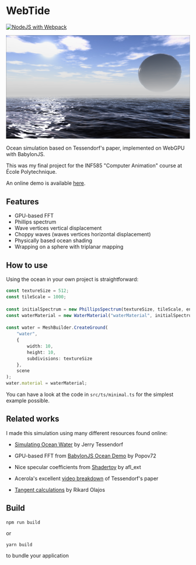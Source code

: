 # WebTide

[![NodeJS with Webpack](https://github.com/BarthPaleologue/babylonjs-template/actions/workflows/webpack.yml/badge.svg)](https://github.com/BarthPaleologue/babylonjs-template/actions/workflows/webpack.yml)

![img.png](cover.png)

Ocean simulation based on Tessendorf's paper, implemented on WebGPU with BabylonJS.

This was my final project for the INF585 "Computer Animation" course at École Polytechnique.

An online demo is available [here](https://barthpaleologue.github.io/WebTide/).

## Features

- GPU-based FFT
- Phillips spectrum
- Wave vertices vertical displacement
- Choppy waves (waves vertices horizontal displacement)
- Physically based ocean shading
- Wrapping on a sphere with triplanar mapping

## How to use

Using the ocean in your own project is straightforward:

```ts
const textureSize = 512;
const tileScale = 1000;

const initialSpectrum = new PhillipsSpectrum(textureSize, tileScale, engine);
const waterMaterial = new WaterMaterial("waterMaterial", initialSpectrum, scene);

const water = MeshBuilder.CreateGround(
    "water",
    {
        width: 10,
        height: 10,
        subdivisions: textureSize
    },
    scene
);
water.material = waterMaterial;
```

You can have a look at the code in `src/ts/minimal.ts` for the simplest example possible.

## Related works

I made this simulation using many different resources found online:

- [Simulating Ocean Water](https://people.computing.clemson.edu/~jtessen/reports/papers_files/coursenotes2004.pdf) by Jerry Tessendorf

- GPU-based FFT from [BabylonJS Ocean Demo](https://github.com/Popov72/OceanDemo) by Popov72

- Nice specular coefficients from [Shadertoy](https://www.shadertoy.com/view/MdXyzX) by afl_ext

- Acerola's excellent [video breakdown](https://www.youtube.com/watch?v=yPfagLeUa7k) of Tessendorf's paper

- [Tangent calculations](https://fileadmin.cs.lth.se/cs/Education/EDAF80/seminars/2022/sem_4.pdf) by Rikard Olajos

## Build

```
npm run build
```

or

```
yarn build
```

to bundle your application
